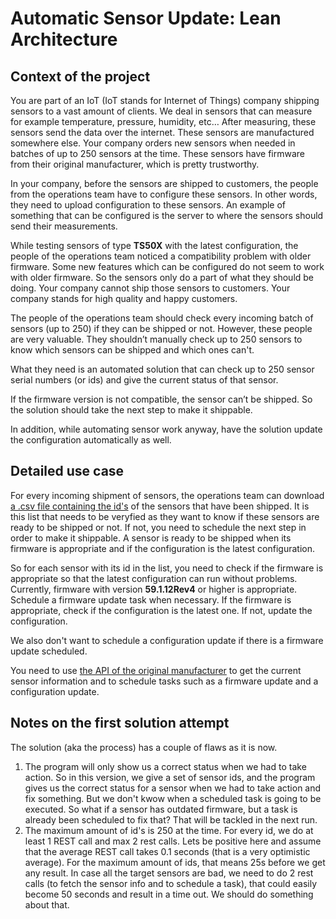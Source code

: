 # Automatic Sensor Update: Lean Architecture

## Context of the project

You are part of an IoT (IoT stands for Internet of Things) company shipping sensors to a vast amount of clients. We deal 
in sensors that can measure for example temperature, pressure, humidity, etc… After measuring, these sensors send the data 
over the internet. These sensors are manufactured somewhere else. Your company orders new sensors when needed in batches 
of up to 250 sensors at the time. These sensors have firmware from their original manufacturer, which is pretty trustworthy.

In your company, before the sensors are shipped to customers, the people from the operations team have to configure these 
sensors. In other words, they need to upload configuration to these sensors. An example of something that can be configured 
is the server to where the sensors should send their measurements.

While testing sensors of type **TS50X** with the latest configuration, the people of the operations team noticed a 
compatibility problem with older firmware. Some new features which can be configured do not seem to work with older 
firmware. So the sensors only do a part of what they should be doing. Your company cannot ship those sensors to customers. 
Your company stands for high quality and happy customers.

The people of the operations team should check every incoming batch of sensors (up to 250) if they can be shipped or not. 
However, these people are very valuable. They shouldn’t manually check up to 250 sensors to know which sensors can be shipped
and which ones can't. 

What they need is an automated solution that can check up to 250 sensor serial numbers (or ids) and give the current status 
of that sensor.

If the firmware version is not compatible, the sensor can’t be shipped. So the solution should take the next step to make
it shippable.

In addition, while automating sensor work anyway, have the solution update the configuration automatically as well.

## Detailed use case

For every incoming shipment of sensors, the operations team can download [a .csv file containing the id's](src/main/resources/examples/sample.csv) 
of the sensors that have been shipped. It is this list that needs to be veryfied as they want to know if these sensors are 
ready to be shipped or not. 
If not, you need to schedule the next step in order to make it shippable. A sensor is ready to be shipped when 
its firmware is appropriate and if the configuration is the latest configuration.

So for each sensor with its id in the list, you need to check if the firmware is appropriate so that the latest configuration 
can run without problems. Currently, firmware with version **59.1.12Rev4** or higher is appropriate. Schedule a firmware update 
task when necessary. If the firmware is appropriate, check if the configuration is the latest one. If not, update the 
configuration. 

We also don't want to schedule a configuration update if there is a firmware update scheduled. 

You need to use [the API of the original manufacturer](Manufacturers_api.md) to get the current sensor information and to schedule tasks such as 
a firmware update and a configuration update.

## Notes on the first solution attempt

The solution (aka the process) has a couple of flaws as it is now. 

1. The program will only show us a correct status when we had to take action. So in this version, we give a set of sensor ids,
and the program gives us the correct status for a sensor when we had to take action and fix something. But we don't kwow when
a scheduled task is going to be executed. So what if a sensor has outdated firmware, but a task is already been scheduled to fix that?
That will be tackled in the next run. 
2. The maximum amount of id's is 250 at the time. For every id, we do at least 1 REST call and max 2 rest calls. Lets be positive here
and assume that the average REST call takes 0.1 seconds (that is a very optimistic average). For the maximum amount of ids, that 
means 25s before we get any result. In case all the target sensors are bad, we need to do 2 rest calls (to fetch the sensor info and 
to schedule a task), that could easily become 50 seconds and result in a time out. We should do something about that. 
